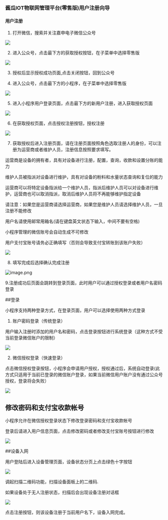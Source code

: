### 酱瓜IOT物联网管理平台(零售版)用户注册向导

#### 用户注册

1. 打开微信，搜索并关注嘉申电子微信公众号

![](https://upload-images.jianshu.io/upload_images/11115937-84ed728fc1cc62d0.png?imageMogr2/auto-orient/strip%7CimageView2/2/w/1240)

2. 进入公众号，点击最下方的获取授权按钮，在子菜单中选择零售版

![](https://upload-images.jianshu.io/upload_images/11115937-fc10e52b4ac6357e.png?imageMogr2/auto-orient/strip%7CimageView2/2/w/1240)

3. 授权后显示授权成功页面,点击关闭按钮，回到公众号


4. 进入公众号，点击最下方的小程序，在子菜单中选择零售版

![](https://upload-images.jianshu.io/upload_images/11115937-c04c1bf441df832f.png?imageMogr2/auto-orient/strip%7CimageView2/2/w/1240)

5. 进入小程序用户登录页面，点击最下方的新用户注册，进入获取授权页面

![](https://upload-images.jianshu.io/upload_images/11115937-407cd552927d2807.jpg?imageMogr2/auto-orient/strip%7CimageView2/2/w/1240)

6. 在获取授权页面，点击授权注册按钮，授权注册

![](https://upload-images.jianshu.io/upload_images/11115937-fe212de64d948008.png?imageMogr2/auto-orient/strip%7CimageView2/2/w/1240)

7. 获取授权后进入注册页面，请在注册页面按照角色选取注册人的身份，可以注册为运营商或者维护人员，注册信息按照要求填写。

运营商是设备的拥有者，具有对设备进行注册，配置，查询，收款和设置分账的能力

维护人员被指派对设备进行维护，具有对设备的粉料和水量状态查询和复位的能力

运营商可以将特定设备指派给一个维护人员，指派后维护人员可以对设备进行维护，运营商也可以取消指派，取消后维护人员将不再能够维护指定设备

请注意：如果您是运营商请选择运营商，如果您是维护人员请选择维护人员，一旦注册不能修改

用户名请使用邮常用箱名(请在键盘英文状态下输入，中间不要有空格)

小程序管理的微信账号会自动生成不可修改

用户支付宝账号请务必正确填写（否则会导致支付宝转账到该账户失败）

![](https://upload-images.jianshu.io/upload_images/11115937-5344bd05eadcb027.png?imageMogr2/auto-orient/strip%7CimageView2/2/w/1240)

8. 填写完成后选择确认完成注册

![image.png](https://upload-images.jianshu.io/upload_images/11115937-281c3950a4daad1f.png?imageMogr2/auto-orient/strip%7CimageView2/2/w/1240)


9.注册成功后页面会跳转到登录页面，此时用户可以通过授权登录或者用户名密码登录

##登录

小程序支持两种登录方式，在登录页面，用户可以选择使用两种方式登录

1. 账户密码登录（传统登录）

用户输入注册时添加的用户名和密码，点击登录按钮进行系统登录（这种方式不受当前登录微信账户的限制）

![](https://upload-images.jianshu.io/upload_images/11115937-498df487eda20757.png?imageMogr2/auto-orient/strip%7CimageView2/2/w/1240)

2. 微信授权登录（快速登录）

点击微信授权登录按钮，小程序会申请用户授权，授权通过后，系统自动登录(此方式只适用于当前已登录的微信账户登录，如果当前微信用户账户没有通过公众号授权，登录将会失败）

![](https://upload-images.jianshu.io/upload_images/11115937-c1059365384bffb5.png?imageMogr2/auto-orient/strip%7CimageView2/2/w/1240)

## 修改密码和支付宝收款帐号

小程序允许在微信授权登录状态下修改登录密码和支付宝收款帐号

登录后请进入用户信息页面，点击修改密码或者修改支付宝账号按钮进行修改

![](https://upload-images.jianshu.io/upload_images/11115937-039d0fc9f9e9e6ad.png?imageMogr2/auto-orient/strip%7CimageView2/2/w/1240)

##设备入网

用户登陆后进入设备管理页面，设备状态分页上点击绿色十字按钮

![](https://upload-images.jianshu.io/upload_images/11115937-30d50b7f430b9f7f.png?imageMogr2/auto-orient/strip%7CimageView2/2/w/1240)

调起扫描二维码功能，扫描设备面板上的二维码.

如果设备处于无人注册状态，扫描后会出现设备注册对话框

![](https://upload-images.jianshu.io/upload_images/11115937-133eab6832c5aa50.png?imageMogr2/auto-orient/strip%7CimageView2/2/w/1240)

点击注册按钮，则该设备注册于当前用户名下，设备入网完成。

<!--stackedit_data:
eyJoaXN0b3J5IjpbMTE0NDYxOTc0XX0=
-->
